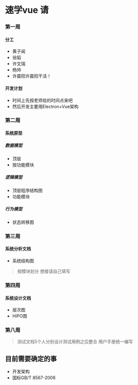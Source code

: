 # 速学vue 请

### 第一周

#### 分工
- 黄子闻
- 翁韬
- 许文瑞
- 杨帅
- 许晨阳许晨阳干活！
#### 开发计划
- 时间上先按老师给的时间点来吧
- 然后开发主要用Electron+Vue架构
### 第二周
#### 系统原型
##### 数据模型
- 顶层
- 按功能模块
##### 逻辑模型
- 顶层程序结构图
- 功能模块
##### 行为模型
- 状态转移图

### 第三周
#### 系统分析文档
- 系统结构图
> 按模块划分 想接请自己填写

### 第四周
#### 系统设计文档
- 层次图
- HIPO图

### 第八周
> 测试文档5个人分别设计测试用例之后整合
> 用户手册统一编写

## 目前需要确定的事
- 开发架构
- 国标GB/T 8567-2006
